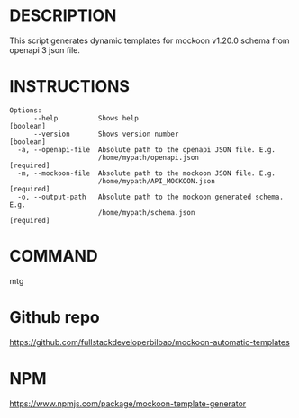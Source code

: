 # DESCRIPTION

This script generates dynamic templates for mockoon v1.20.0 schema from openapi 3 json file. 

# INSTRUCTIONS
```
Options:
      --help          Shows help                                      [boolean]
      --version       Shows version number                            [boolean]
  -a, --openapi-file  Absolute path to the openapi JSON file. E.g.
                      /home/mypath/openapi.json                      [required]
  -m, --mockoon-file  Absolute path to the mockoon JSON file. E.g.
                      /home/mypath/API_MOCKOON.json                  [required]
  -o, --output-path   Absolute path to the mockoon generated schema. E.g.
                      /home/mypath/schema.json                       [required]
```

# COMMAND
mtg

# Github repo
https://github.com/fullstackdeveloperbilbao/mockoon-automatic-templates

# NPM
https://www.npmjs.com/package/mockoon-template-generator